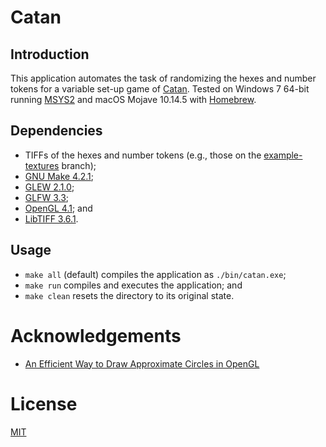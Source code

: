 # Catan

## Introduction

This application automates the task of randomizing the hexes and number tokens
for a variable set-up game of [Catan](https://www.catan.com/game/catan). Tested
on Windows 7 64-bit running [MSYS2](https://www.msys2.org/) and macOS Mojave
10.14.5 with [Homebrew](https://brew.sh/).

## Dependencies

- TIFFs of the hexes and number tokens (e.g., those on the
[example-textures](https://github.com/samueldolha/catan/tree/example-textures)
branch);
- [GNU Make 4.2.1](https://www.gnu.org/software/make/);
- [GLEW 2.1.0](http://glew.sourceforge.net/);
- [GLFW 3.3](https://www.glfw.org/);
- [OpenGL 4.1](https://www.opengl.org/); and
- [LibTIFF 3.6.1](http://www.libtiff.org/).

## Usage

- `make all` (default) compiles the application as `./bin/catan.exe`;
- `make run` compiles and executes the application; and
- `make clean` resets the directory to its original state.

# Acknowledgements
- [An Efficient Way to Draw Approximate Circles in OpenGL](http://slabode.exofire.net/circle_draw.shtml)

# License

[MIT](./LICENSE)
